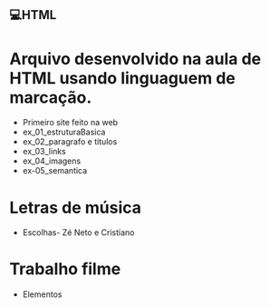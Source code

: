 ## 💻HTML
# Arquivo desenvolvido na aula de HTML usando linguaguem de marcação. 
- Primeiro site feito na web
- ex_01_estruturaBasica
- ex_02_paragrafo e titulos 
- ex_03_links
- ex_04_imagens
- ex-05_semantica

# Letras de música
- Escolhas- Zé Neto e Cristiano

# Trabalho filme 
- Elementos 

